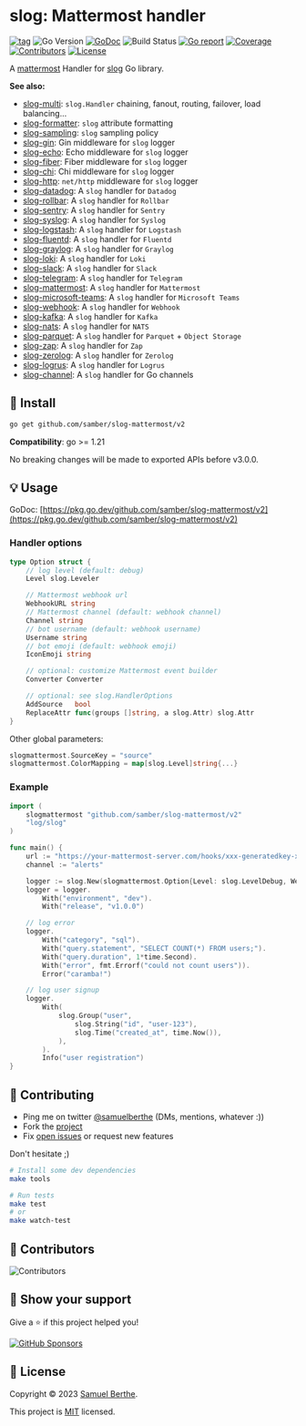 
# slog: Mattermost handler

[![tag](https://img.shields.io/github/tag/samber/slog-mattermost.svg)](https://github.com/samber/slog-mattermost/releases)
![Go Version](https://img.shields.io/badge/Go-%3E%3D%201.21-%23007d9c)
[![GoDoc](https://godoc.org/github.com/samber/slog-mattermost?status.svg)](https://pkg.go.dev/github.com/samber/slog-mattermost)
![Build Status](https://github.com/samber/slog-mattermost/actions/workflows/test.yml/badge.svg)
[![Go report](https://goreportcard.com/badge/github.com/samber/slog-mattermost)](https://goreportcard.com/report/github.com/samber/slog-mattermost)
[![Coverage](https://img.shields.io/codecov/c/github/samber/slog-mattermost)](https://codecov.io/gh/samber/slog-mattermost)
[![Contributors](https://img.shields.io/github/contributors/samber/slog-mattermost)](https://github.com/samber/slog-mattermost/graphs/contributors)
[![License](https://img.shields.io/github/license/samber/slog-mattermost)](./LICENSE)

A [mattermost](https://mattermost.com) Handler for [slog](https://pkg.go.dev/log/slog) Go library.

**See also:**

- [slog-multi](https://github.com/samber/slog-multi): `slog.Handler` chaining, fanout, routing, failover, load balancing...
- [slog-formatter](https://github.com/samber/slog-formatter): `slog` attribute formatting
- [slog-sampling](https://github.com/samber/slog-sampling): `slog` sampling policy
- [slog-gin](https://github.com/samber/slog-gin): Gin middleware for `slog` logger
- [slog-echo](https://github.com/samber/slog-echo): Echo middleware for `slog` logger
- [slog-fiber](https://github.com/samber/slog-fiber): Fiber middleware for `slog` logger
- [slog-chi](https://github.com/samber/slog-chi): Chi middleware for `slog` logger
- [slog-http](https://github.com/samber/slog-http): `net/http` middleware for `slog` logger
- [slog-datadog](https://github.com/samber/slog-datadog): A `slog` handler for `Datadog`
- [slog-rollbar](https://github.com/samber/slog-rollbar): A `slog` handler for `Rollbar`
- [slog-sentry](https://github.com/samber/slog-sentry): A `slog` handler for `Sentry`
- [slog-syslog](https://github.com/samber/slog-syslog): A `slog` handler for `Syslog`
- [slog-logstash](https://github.com/samber/slog-logstash): A `slog` handler for `Logstash`
- [slog-fluentd](https://github.com/samber/slog-fluentd): A `slog` handler for `Fluentd`
- [slog-graylog](https://github.com/samber/slog-graylog): A `slog` handler for `Graylog`
- [slog-loki](https://github.com/samber/slog-loki): A `slog` handler for `Loki`
- [slog-slack](https://github.com/samber/slog-slack): A `slog` handler for `Slack`
- [slog-telegram](https://github.com/samber/slog-telegram): A `slog` handler for `Telegram`
- [slog-mattermost](https://github.com/samber/slog-mattermost): A `slog` handler for `Mattermost`
- [slog-microsoft-teams](https://github.com/samber/slog-microsoft-teams): A `slog` handler for `Microsoft Teams`
- [slog-webhook](https://github.com/samber/slog-webhook): A `slog` handler for `Webhook`
- [slog-kafka](https://github.com/samber/slog-kafka): A `slog` handler for `Kafka`
- [slog-nats](https://github.com/samber/slog-nats): A `slog` handler for `NATS`
- [slog-parquet](https://github.com/samber/slog-parquet): A `slog` handler for `Parquet` + `Object Storage`
- [slog-zap](https://github.com/samber/slog-zap): A `slog` handler for `Zap`
- [slog-zerolog](https://github.com/samber/slog-zerolog): A `slog` handler for `Zerolog`
- [slog-logrus](https://github.com/samber/slog-logrus): A `slog` handler for `Logrus`
- [slog-channel](https://github.com/samber/slog-channel): A `slog` handler for Go channels

## 🚀 Install

```sh
go get github.com/samber/slog-mattermost/v2
```

**Compatibility**: go >= 1.21

No breaking changes will be made to exported APIs before v3.0.0.

## 💡 Usage

GoDoc: [https://pkg.go.dev/github.com/samber/slog-mattermost/v2](https://pkg.go.dev/github.com/samber/slog-mattermost/v2)

### Handler options

```go
type Option struct {
	// log level (default: debug)
	Level slog.Leveler

	// Mattermost webhook url
	WebhookURL string
	// Mattermost channel (default: webhook channel)
	Channel string
	// bot username (default: webhook username)
	Username string
	// bot emoji (default: webhook emoji)
	IconEmoji string

	// optional: customize Mattermost event builder
	Converter Converter

	// optional: see slog.HandlerOptions
	AddSource   bool
	ReplaceAttr func(groups []string, a slog.Attr) slog.Attr
}
```

Other global parameters:

```go
slogmattermost.SourceKey = "source"
slogmattermost.ColorMapping = map[slog.Level]string{...}
```

### Example

```go
import (
	slogmattermost "github.com/samber/slog-mattermost/v2"
	"log/slog"
)

func main() {
	url := "https://your-mattermost-server.com/hooks/xxx-generatedkey-xxx"
	channel := "alerts"

	logger := slog.New(slogmattermost.Option{Level: slog.LevelDebug, WebhookURL: url, Channel: channel}.NewMattermostHandler())
	logger = logger.
		With("environment", "dev").
		With("release", "v1.0.0")

	// log error
	logger.
		With("category", "sql").
		With("query.statement", "SELECT COUNT(*) FROM users;").
		With("query.duration", 1*time.Second).
		With("error", fmt.Errorf("could not count users")).
		Error("caramba!")

	// log user signup
	logger.
		With(
			slog.Group("user",
				slog.String("id", "user-123"),
				slog.Time("created_at", time.Now()),
			),
		).
		Info("user registration")
}

```

## 🤝 Contributing

- Ping me on twitter [@samuelberthe](https://twitter.com/samuelberthe) (DMs, mentions, whatever :))
- Fork the [project](https://github.com/samber/slog-mattermost)
- Fix [open issues](https://github.com/samber/slog-mattermost/issues) or request new features

Don't hesitate ;)

```bash
# Install some dev dependencies
make tools

# Run tests
make test
# or
make watch-test
```

## 👤 Contributors

![Contributors](https://contrib.rocks/image?repo=samber/slog-mattermost)

## 💫 Show your support

Give a ⭐️ if this project helped you!

[![GitHub Sponsors](https://img.shields.io/github/sponsors/samber?style=for-the-badge)](https://github.com/sponsors/samber)

## 📝 License

Copyright © 2023 [Samuel Berthe](https://github.com/samber).

This project is [MIT](./LICENSE) licensed.
